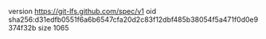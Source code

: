 version https://git-lfs.github.com/spec/v1
oid sha256:d31edfb0551f6a6b6547cfa20d2c83f12dbf485b38054f5a471f0d0e9374f32b
size 1065

